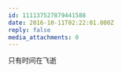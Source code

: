 ```yaml
---
id: 111137527879441588
date: 2016-10-11T02:22:01.000Z
reply: false
media_attachments: 0
---
```


只有时间在飞逝

